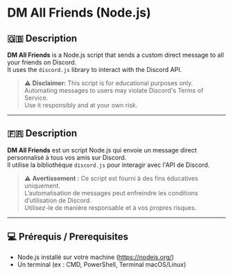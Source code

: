 # DM All Friends (Node.js)

## 🇬🇧 Description

**DM All Friends** is a Node.js script that sends a custom direct message to all your friends on Discord.  
It uses the `discord.js` library to interact with the Discord API.

> ⚠️ **Disclaimer:** This script is for educational purposes only.  
> Automating messages to users may violate Discord's Terms of Service.  
> Use it responsibly and at your own risk.

---

## 🇫🇷 Description

**DM All Friends** est un script Node.js qui envoie un message direct personnalisé à tous vos amis sur Discord.  
Il utilise la bibliothèque `discord.js` pour interagir avec l'API de Discord.

> ⚠️ **Avertissement :** Ce script est fourni à des fins éducatives uniquement.  
> L’automatisation de messages peut enfreindre les conditions d’utilisation de Discord.  
> Utilisez-le de manière responsable et à vos propres risques.

---

## 💻 Prérequis / Prerequisites

- Node.js installé sur votre machine (https://nodejs.org/)  
- Un terminal (ex : CMD, PowerShell, Terminal macOS/Linux)
